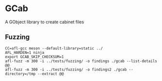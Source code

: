 GCab
====

A GObject library to create cabinet files

Fuzzing
-------

    CC=afl-gcc meson --default-library=static ../
    AFL_HARDEN=1 ninja
    export GCAB_SKIP_CHECKSUM=1
    afl-fuzz -m 300 -i ../tests/fuzzing/ -o findings ./gcab --list-details @@
    afl-fuzz -m 300 -i ../tests/fuzzing/ -o findings2 ./gcab --directory=/tmp --extract @@
